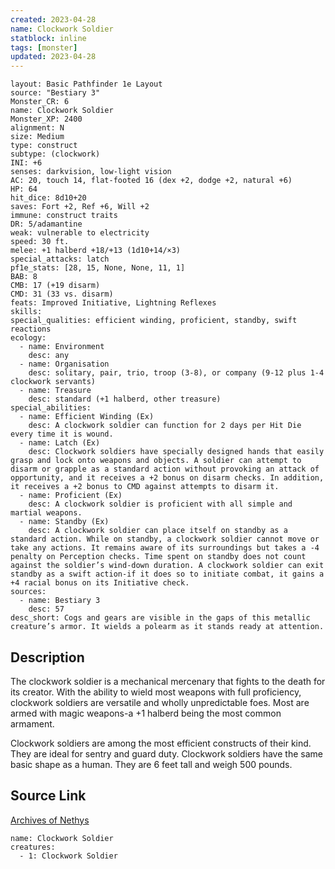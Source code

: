 ```yaml
---
created: 2023-04-28
name: Clockwork Soldier
statblock: inline
tags: [monster]
updated: 2023-04-28
---
```

```statblock
layout: Basic Pathfinder 1e Layout
source: "Bestiary 3"
Monster_CR: 6
name: Clockwork Soldier
Monster_XP: 2400
alignment: N
size: Medium
type: construct
subtype: (clockwork)
INI: +6
senses: darkvision, low-light vision
AC: 20, touch 14, flat-footed 16 (dex +2, dodge +2, natural +6)
HP: 64
hit_dice: 8d10+20
saves: Fort +2, Ref +6, Will +2
immune: construct traits
DR: 5/adamantine
weak: vulnerable to electricity
speed: 30 ft.
melee: +1 halberd +18/+13 (1d10+14/×3)
special_attacks: latch
pf1e_stats: [28, 15, None, None, 11, 1]
BAB: 8
CMB: 17 (+19 disarm)
CMD: 31 (33 vs. disarm)
feats: Improved Initiative, Lightning Reflexes
skills: 
special_qualities: efficient winding, proficient, standby, swift reactions
ecology:
  - name: Environment
    desc: any
  - name: Organisation
    desc: solitary, pair, trio, troop (3-8), or company (9-12 plus 1-4 clockwork servants)
  - name: Treasure
    desc: standard (+1 halberd, other treasure)
special_abilities:
  - name: Efficient Winding (Ex)
    desc: A clockwork soldier can function for 2 days per Hit Die every time it is wound.
  - name: Latch (Ex)
    desc: Clockwork soldiers have specially designed hands that easily grasp and lock onto weapons and objects. A soldier can attempt to disarm or grapple as a standard action without provoking an attack of opportunity, and it receives a +2 bonus on disarm checks. In addition, it receives a +2 bonus to CMD against attempts to disarm it.
  - name: Proficient (Ex)
    desc: A clockwork soldier is proficient with all simple and martial weapons.
  - name: Standby (Ex)
    desc: A clockwork soldier can place itself on standby as a standard action. While on standby, a clockwork soldier cannot move or take any actions. It remains aware of its surroundings but takes a -4 penalty on Perception checks. Time spent on standby does not count against the soldier’s wind-down duration. A clockwork soldier can exit standby as a swift action-if it does so to initiate combat, it gains a +4 racial bonus on its Initiative check.
sources:
  - name: Bestiary 3
    desc: 57
desc_short: Cogs and gears are visible in the gaps of this metallic creature’s armor. It wields a polearm as it stands ready at attention.
```
## Description
The clockwork soldier is a mechanical mercenary that fights to the death for its creator. With the ability to wield most weapons with full proficiency, clockwork soldiers are versatile and wholly unpredictable foes. Most are armed with magic weapons-a +1 halberd being the most common armament.

Clockwork soldiers are among the most efficient constructs of their kind. They are ideal for sentry and guard duty. Clockwork soldiers have the same basic shape as a human. They are 6 feet tall and weigh 500 pounds.
## Source Link
[Archives of Nethys](https://aonprd.com/MonsterDisplay.aspx?ItemName=Clockwork%20Soldier)
```encounter-table
name: Clockwork Soldier
creatures:
  - 1: Clockwork Soldier
```

